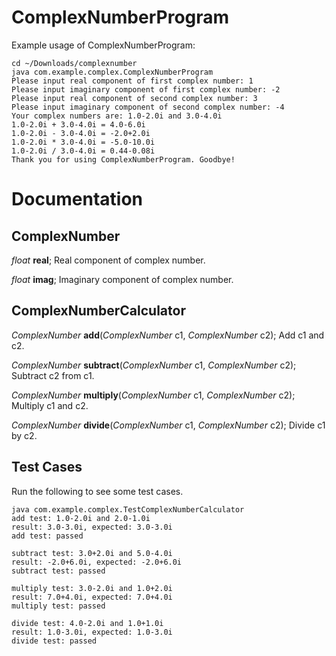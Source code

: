 # ComplexNumberProgram
Example usage of ComplexNumberProgram:
```
cd ~/Downloads/complexnumber
java com.example.complex.ComplexNumberProgram
Please input real component of first complex number: 1
Please input imaginary component of first complex number: -2
Please input real component of second complex number: 3
Please input imaginary component of second complex number: -4
Your complex numbers are: 1.0-2.0i and 3.0-4.0i
1.0-2.0i + 3.0-4.0i = 4.0-6.0i
1.0-2.0i - 3.0-4.0i = -2.0+2.0i
1.0-2.0i * 3.0-4.0i = -5.0-10.0i
1.0-2.0i / 3.0-4.0i = 0.44-0.08i
Thank you for using ComplexNumberProgram. Goodbye!
```

# Documentation
## ComplexNumber	
*float* **real**; Real component of complex number.

*float* **imag**; Imaginary component of complex number.

## ComplexNumberCalculator
*ComplexNumber* **add**(*ComplexNumber* c1, *ComplexNumber* c2); Add c1 and c2.

*ComplexNumber* **subtract**(*ComplexNumber* c1, *ComplexNumber* c2); Subtract c2 from c1.

*ComplexNumber* **multiply**(*ComplexNumber* c1, *ComplexNumber* c2); Multiply c1 and c2.

*ComplexNumber* **divide**(*ComplexNumber* c1, *ComplexNumber* c2); Divide c1 by c2.

## Test Cases
Run the following to see some test cases.
```
java com.example.complex.TestComplexNumberCalculator
add test: 1.0-2.0i and 2.0-1.0i
result: 3.0-3.0i, expected: 3.0-3.0i
add test: passed

subtract test: 3.0+2.0i and 5.0-4.0i
result: -2.0+6.0i, expected: -2.0+6.0i
subtract test: passed

multiply test: 3.0-2.0i and 1.0+2.0i
result: 7.0+4.0i, expected: 7.0+4.0i
multiply test: passed

divide test: 4.0-2.0i and 1.0+1.0i
result: 1.0-3.0i, expected: 1.0-3.0i
divide test: passed
```


